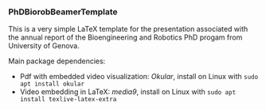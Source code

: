 ### PhDBiorobBeamerTemplate

This is a very simple LaTeX template for the presentation associated with the annual report of the Bioengineering and Robotics PhD progam from University of Genova.

<!-- You can inspect a precompiled pdf example [here](https://github.com/AndrePatri/PhDBiorobReportTemplate/blob/main/docs/example_empty/phd_biorob_report_template_example.pdf). -->

Main package dependencies: 
- Pdf with embedded video visualization: *Okular*, install on Linux with `sudo apt install okular`
- Video embedding in LaTeX: *media9*, install on Linux with `sudo apt install texlive-latex-extra`